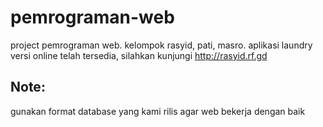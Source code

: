 # pemrograman-web
project pemrograman web. kelompok rasyid, pati, masro. aplikasi laundry
versi online telah tersedia, silahkan kunjungi http://rasyid.rf.gd

## Note:
gunakan format database yang kami rilis agar web bekerja dengan baik
